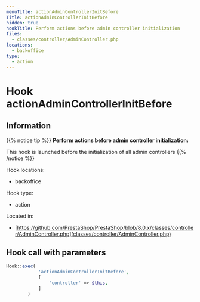 ```yaml
---
menuTitle: actionAdminControllerInitBefore
Title: actionAdminControllerInitBefore
hidden: true
hookTitle: Perform actions before admin controller initialization
files:
  - classes/controller/AdminController.php
locations:
  - backoffice
type:
  - action
---
```


# Hook actionAdminControllerInitBefore

## Information

{{% notice tip %}}
**Perform actions before admin controller initialization:** 

This hook is launched before the initialization of all admin controllers
{{% /notice %}}

Hook locations: 
  - backoffice

Hook type: 
  - action

Located in: 
  - [https://github.com/PrestaShop/PrestaShop/blob/8.0.x/classes/controller/AdminController.php](classes/controller/AdminController.php)

## Hook call with parameters

```php
Hook::exec(
            'actionAdminControllerInitBefore',
            [
                'controller' => $this,
            ]
        )
```